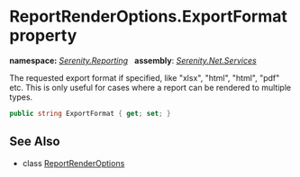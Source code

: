 # ReportRenderOptions.ExportFormat property
**namespace:** *[Serenity.Reporting](../../README.md#serenity.reporting-namespace)*   **assembly**: *[Serenity.Net.Services](../../README.md)*

The requested export format if specified, like "xlsx", "html", "html", "pdf" etc. This is only useful for cases where a report can be rendered to multiple types.

```csharp
public string ExportFormat { get; set; }
```

## See Also

* class [ReportRenderOptions](../ReportRenderOptions.md)